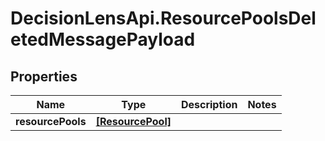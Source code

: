 # DecisionLensApi.ResourcePoolsDeletedMessagePayload

## Properties
Name | Type | Description | Notes
------------ | ------------- | ------------- | -------------
**resourcePools** | [**[ResourcePool]**](ResourcePool.md) |  | 



